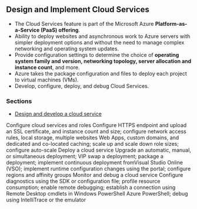 ## Design and Implement Cloud Services
  * The Cloud Services feature is part of the Microsoft Azure __Platform-as-a-Service (PaaS) offering__.
  * Ability to deploy websites and asynchronous work to Azure servers with simpler deployment options and without the need to manage complex networking and operating system updates.
  * Provide configuration settings to determine the choice of __operating system family and version, networking topology, server allocation and instance count__, and more.
  * Azure takes the package configuration and files to deploy each project to virtual machines (VMs).
  * Develop, configure, deploy, and debug Cloud Services.

### Sections
  * [Design and develop a cloud service](DesignAndImplementCloudServices/)



Configure cloud services and roles
    Configure HTTPS endpoint and upload an SSL certificate, and instance count and size; configure network access rules, local storage, multiple websites Web Apps, custom domains, and dedicated and co-located caching; scale up and scale down role sizes; configure auto-scale
Deploy a cloud service
    Upgrade an automatic, manual, or simultaneous deployment; VIP swap a deployment; package a deployment; implement continuous deployment fromVisual Studio Online (VSO); implement runtime configuration changes using the portal; configure regions and affinity groups
Monitor and debug a cloud service
    Configure diagnostics using the SDK or configuration file; profile resource consumption; enable remote debugging; establish a connection using Remote Desktop cmdlets in Windows PowerShell Azure PowerShell; debug using IntelliTrace or the emulator